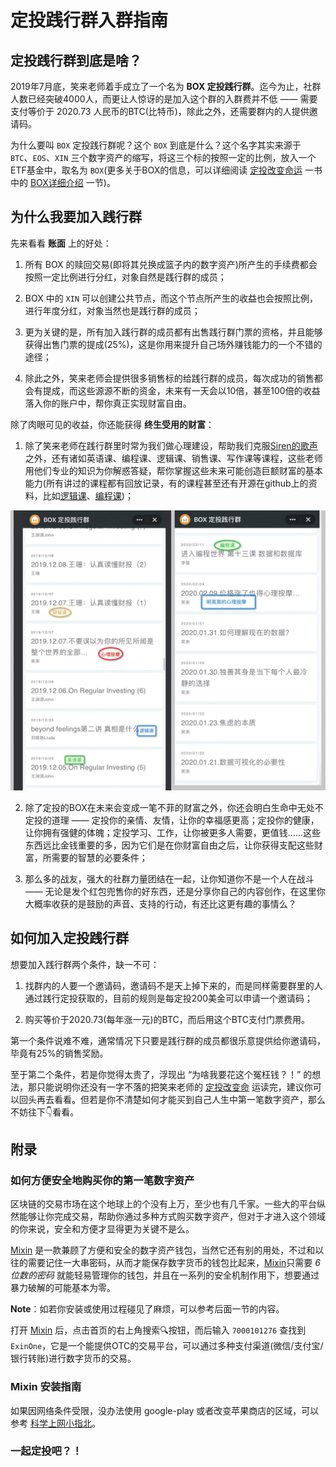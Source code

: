# 定投践行群入群指南

## 定投践行群到底是啥？
2019年7月底，笑来老师着手成立了一个名为 **BOX 定投践行群**。迄今为止，社群人数已经突破4000人，而更让人惊讶的是加入这个群的入群费并不低 —— 需要支付等价于 2020.73 人民币的BTC(比特币)，除此之外，还需要群内的人提供邀请码。

为什么要叫 `BOX` 定投践行群呢？这个 `BOX` 到底是什么？这个名字其实来源于 `BTC`、`EOS`、`XIN` 三个数字资产的缩写，将这三个标的按照一定的比例，放入一个ETF基金中，取名为 `BOX`(更多关于BOX的信息，可以详细阅读 [定投改变命运](https://ri.firesbox.com/#/) 一书中的 [BOX详细介绍](https://ri.firesbox.com/#/cn/?id=_1-%e5%85%b3%e4%ba%8e-box) 一节)。

## 为什么我要加入践行群
先来看看 **账面** 上的好处：
  1. 所有 BOX 的赎回交易(即将其兑换成篮子内的数字资产)所产生的手续费都会按照一定比例进行分红，对象自然是践行群的成员；
  
  2. BOX 中的 `XIN` 可以创建公共节点，而这个节点所产生的收益也会按照比例，进行年度分红，对象当然也是践行群的成员；

  3. 更为关键的是，所有加入践行群的成员都有出售践行群门票的资格，并且能够获得出售门票的提成(25%)，这是你用来提升自己场外赚钱能力的一个不错的途径；

  4. 除此之外，笑来老师会提供很多销售标的给践行群的成员，每次成功的销售都会有提成，而这些源源不断的资金，未来有一天会以10倍，甚至100倍的收益落入你的账户中，帮你真正实现财富自由。

除了肉眼可见的收益，你还能获得 **终生受用的财富**：
  1. 除了笑来老师在践行群里时常为我们做心理建设，帮助我们克服[Siren的歌声](https://github.com/xiaolai/regular-investing-in-box/tree/8fa47822248624acffcdb42a7b8f2ef08338e60d/docs/cn#%E5%89%8D%E8%A8%80)之外，还有诸如英语课、编程课、逻辑课、销售课、写作课等课程，这些老师用他们专业的知识为你解惑答疑，帮你掌握这些未来可能创造巨额财富的基本能力(所有讲过的课程都有回放记录，有的课程甚至还有开源在github上的资料，比如[逻辑课](https://github.com/liudawozhemebang/beyond-feelings)、[编程课](https://github.com/neolee/pilot))；

  ![课程](./assets/lessons.jpg)

  2. 除了定投的BOX在未来会变成一笔不菲的财富之外，你还会明白生命中无处不定投的道理 —— 定投你的亲情、友情，让你的幸福感更高；定投你的健康，让你拥有强健的体魄；定投学习、工作，让你被更多人需要，更值钱……这些东西远比金钱重要的多，因为它们是在你财富自由之后，让你获得支配这些财富，所需要的智慧的必要条件；

  3. 那么多的战友，强大的社群力量团结在一起，让你知道你不是一个人在战斗 —— 无论是发个红包兜售你的好东西，还是分享你自己的内容创作，在这里你大概率收获的是鼓励的声音、支持的行动，有还比这更有趣的事情么？

## 如何加入定投践行群
想要加入践行群两个条件，缺一不可：
  1. 找群内的人要一个邀请码，邀请码不是天上掉下来的，而是同样需要群里的人通过践行定投获取的，目前的规则是每定投200美金可以申请一个邀请码；

  2. 购买等价于2020.73(每年涨一元)的BTC，而后用这个BTC支付门票费用。

第一个条件说难不难，通常情况下只要是践行群的成员都很乐意提供给你邀请码，毕竟有25%的销售奖励。

至于第二个条件，若是你觉得太贵了，浮现出 “为啥我要花这个冤枉钱？！” 的想法，那只能说明你还没有一字不落的把笑来老师的 [定投改变命](https://ri.firesbox.com/#/) 运读完，建议你可以回头再去看看。但若是你不清楚如何才能买到自己人生中第一笔数字资产，那么不妨往下👇看看。

## 附录
### 如何方便安全地购买你的第一笔数字资产
区块链的交易市场在这个地球上的个没有上万，至少也有几千家。一些大的平台纵然能够让你完成交易，帮助你通过多种方式购买数字资产，但对于才进入这个领域的你来说，安全和方便才显得更为关键不是么。

[Mixin](https://mixin.one/messenger) 是一款兼顾了方便和安全的数字资产钱包，当然它还有别的用处，不过和以往的需要记住一大串密码，从而才能保存数字货币的钱包比起来，[Mixin](https://mixin.one/messenger)只需要 *6位数的密码* 就能轻易管理你的钱包，并且在一系列的安全机制作用下，想要通过暴力破解的可能基本为零。

**Note**：如若你安装或使用过程碰见了麻烦，可以参考后面一节的内容。

打开 [Mixin](https://mixin.one/messenger) 后，点击首页的右上角搜索🔍按钮，而后输入 `7000101276` 查找到 `ExinOne`，它是一个能提供OTC的交易平台，可以通过多种支付渠道(微信/支付宝/银行转账)进行数字货币的交易。


### Mixin 安装指南


如果因网络条件受限，没办法使用 google-play 或者改变苹果商店的区域，可以参考 [科学上网小指北](https://github.com/BobbyLH/Scientific_Surf_The_Internet)。

### 一起定投吧？！